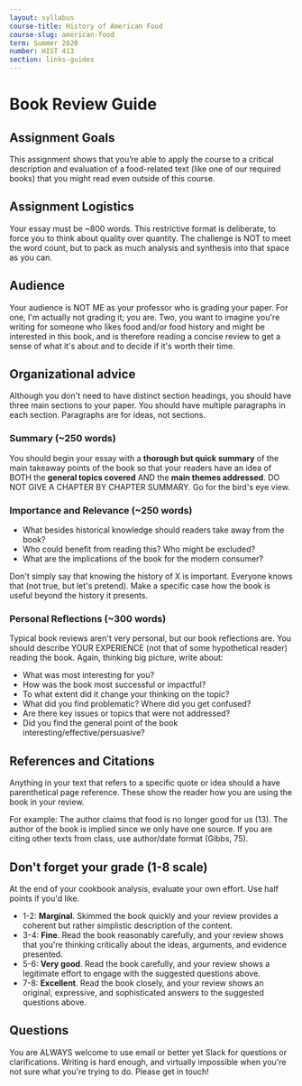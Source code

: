 ```yaml
---
layout: syllabus
course-title: History of American Food
course-slug: american-food
term: Summer 2020
number: HIST 413
section: links-guides
---
```



# Book Review Guide

## Assignment Goals
This assignment shows that you’re able to apply the course to a critical description and evaluation of a food-related text (like one of our required books) that you might read even outside of this course.

## Assignment Logistics
Your essay must be ~800 words. This restrictive format is deliberate, to force you to think about quality over quantity. The challenge is NOT to meet the word count, but to pack as much analysis and synthesis into that space as you can.

## Audience
Your audience is NOT ME as your professor who is grading your paper. For one, I'm actually not grading it; you are. Two, you want to imagine you're writing for someone who likes food and/or food history and might be interested in this book, and is therefore reading a concise review to get a sense of what it's about and to decide if it's worth their time.

## Organizational advice
Although you don't need to have distinct section headings, you should have three main sections to your paper. You should have multiple paragraphs in each section. Paragraphs are for ideas, not sections.


### Summary (~250 words)
You should begin your essay with a **thorough but quick summary** of the main takeaway points of the book so that your readers have an idea of BOTH the **general topics covered** AND the **main themes addressed**. DO NOT GIVE A CHAPTER BY CHAPTER SUMMARY. Go for the bird's eye view.


### Importance and Relevance (~250 words)
- What besides historical knowledge should readers take away from the book?
- Who could benefit from reading this? Who might be excluded?
- What are the implications of the book for the modern consumer?

Don't simply say that knowing the history of X is important. Everyone knows that (not true, but let's pretend). Make a specific case how the book is useful beyond the history it presents.


### Personal Reflections (~300 words)
Typical book reviews aren't very personal, but our book reflections are. You should describe YOUR EXPERIENCE (not that of some hypothetical reader) reading the book. Again, thinking big picture, write about:

- What was most interesting for you?
- How was the book most successful or impactful?
- To what extent did it change your thinking on the topic?
- What did you find problematic? Where did you get confused?
- Are there key issues or topics that were not addressed?
- Did you find the general point of the book interesting/effective/persuasive?




## References and Citations
Anything in your text that refers to a specific quote or idea should a have parenthetical page reference. These show the reader how you are using the book in your review.

For example: The author claims that food is no longer good for us (13). The author of the book is implied since we only have one source. If you are citing other texts from class, use author/date format (Gibbs, 75).


## Don't forget your grade (1-8 scale)
At the end of your cookbook analysis, evaluate your own effort. Use half points if you'd like.

- 1-2: **Marginal**. Skimmed the book quickly and your review provides a coherent but rather simplistic description of the content.
- 3-4: **Fine**. Read the book reasonably carefully, and your review shows that you're thinking critically about the ideas, arguments, and evidence presented.
- 5-6: **Very good**. Read the book carefully, and your review shows a legitimate effort to engage with the suggested questions above.
- 7-8: **Excellent**. Read the book closely, and your review shows an original, expressive, and sophisticated answers to the suggested questions above.

## Questions
You are ALWAYS welcome to use email or better yet Slack for questions or clarifications. Writing is hard enough, and virtually impossible when you're not sure what you're trying to do. Please get in touch!
